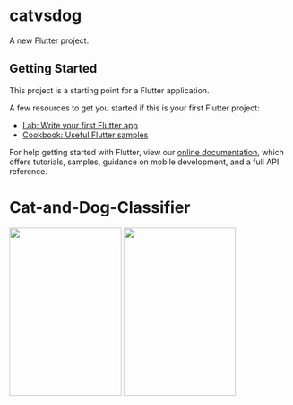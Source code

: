 # catvsdog

A new Flutter project.

## Getting Started

This project is a starting point for a Flutter application.

A few resources to get you started if this is your first Flutter project:

- [Lab: Write your first Flutter app](https://flutter.dev/docs/get-started/codelab)
- [Cookbook: Useful Flutter samples](https://flutter.dev/docs/cookbook)

For help getting started with Flutter, view our
[online documentation](https://flutter.dev/docs), which offers tutorials,
samples, guidance on mobile development, and a full API reference.
# Cat-and-Dog-Classifier


<img src="https://user-images.githubusercontent.com/85215233/153161122-69b3184f-3e9d-407c-824a-f73821b4d9b7.png" width="200" height="300">
<img src="https://user-images.githubusercontent.com/85215233/153161129-67b5818b-17c2-4814-8b78-6bed127fee98.png" width="200" height="300">
